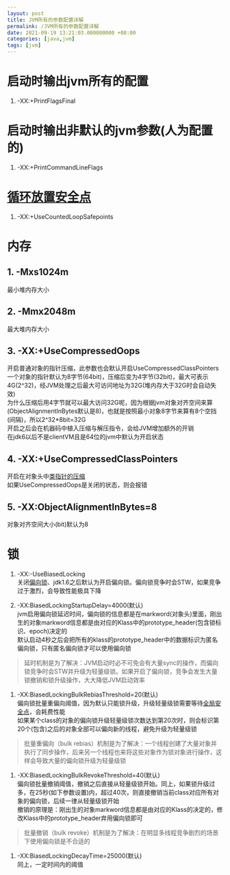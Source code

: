 ```yaml
---
layout: post
title: JVM所有的参数配置详解
permalink: /JVM所有的参数配置详解
date: 2021-09-19 13:21:03.000000000 +08:00
categories: [java,jvm]
tags: [jvm]
---
```

# 启动时输出jvm所有的配置
1. -XX:+PrintFlagsFinal

# 启动时输出非默认的jvm参数(人为配置的)
1. -XX:+PrintCommandLineFlags

# [循环放置安全点](/java安全点safePoint以及JIT#安全点都有哪些呢)  
1. -XX:+UseCountedLoopSafepoints

# 内存
## 1. -Mxs1024m  
   最小堆内存大小

## 2. -Mmx2048m  
   最大堆内存大小
   
## 3. -XX:+UseCompressedOops  
   开启普通对象的指针压缩，此参数也会默认开启UseCompressedClassPointers  
   一个对象的指针默认为8字节(64bit)，压缩后变为4字节(32bit)，最大可表示4G(2^32)，经JVM处理之后最大可访问地址为32G(堆内存大于32G时会自动失效)  
   为什么压缩后用4字节就可以最大访问32G呢，因为根据jvm对象对齐空间来算(ObjectAlignmentInBytes默认是8)，也就是按照最小对象8字节来算有8个空挡(间隔)，所以2^32*8bit=32G  
   开启之后会在机器码中植入压缩与解压指令，会给JVM增加额外的开销  
   在jdk6以后不是clientVM且是64位的jvm中默认为开启状态  
   
## 4. -XX:+UseCompressedClassPointers  
   开启在对象头中[类指针的压缩](/java内存模型和GC#1-对象头)  
   如果UseCompressedOops是关闭的状态，则会报错  
   
## 5. -XX:ObjectAlignmentInBytes=8  
   对象对齐空间大小(bit)默认为8

# 锁

1. -XX:-UseBiasedLocking  
  关闭[偏向锁](/java内存模型和GC#synchronized)、jdk1.6之后默认为开启偏向锁。偏向锁竞争时会STW，如果竞争过于激烈，会导致性能极具下降  
   
1. -XX:BiasedLockingStartupDelay=4000(默认)  
  jvm启用偏向锁延迟时间，偏向锁的信息都是在markword(对象头)里面，刚出生的对象markword信息都是由对应的Klass中的prototype_header(包含锁标识、epoch)决定的  
  默认启动4秒之后会把所有的klass的prototype_header中的数据标识为匿名偏向锁，只有匿名偏向锁才可以使用偏向锁  
  > 延时机制是为了解决：JVM启动时必不可免会有大量sync的操作，而偏向锁竞争时会STW并升级为轻量级锁。如果开启了偏向锁，竞争会发生大量锁撤销和锁升级操作，大大降低JVM启动效率  
   
1. -XX:BiasedLockingBulkRebiasThreshold=20(默认)  
  偏向锁批量重偏向阈值，因为默认只能锁升级，升级轻量级锁需要等待[全局安全点](/java安全点safePoint以及JIT#safepoint)，会耗费性能  
  如果某个class的对象的偏向锁升级轻量级锁次数达到第20次时，则会标识第20个(包含)之后的对象全部可以偏向新的线程，避免升级为轻量级锁  
  > 批量重偏向（bulk rebias）机制是为了解决：一个线程创建了大量对象并执行了同步操作，后来另一个线程也来将这些对象作为锁对象进行操作，这样会导致大量的偏向锁升级为轻量级锁  
  
1. -XX:BiasedLockingBulkRevokeThreshold=40(默认)  
  偏向锁批量撤销阈值，撤销之后直接从轻量级锁开始。同上，如果锁升级过多，在25秒(如下参数设置)内，超过40次，则直接撤销当前class对应所有对象的偏向锁，后续一律从轻量级锁开始  
  撤销的原理是：刚出生的对象markword信息都是由对应的Klass的决定的，修改Klass中的prototype_header弃用偏向锁即可  
  > 批量撤销（bulk revoke）机制是为了解决：在明显多线程竞争剧烈的场景下使用偏向锁是不合适的  
   
1. -XX:BiasedLockingDecayTime=25000(默认)  
  同上，一定时间内的阈值  